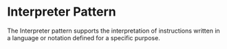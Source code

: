 # Interpreter Pattern

The Interpreter pattern supports the interpretation of instructions written in a language or notation defined for a specific purpose.
